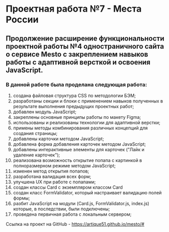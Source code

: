# Проектная работа №7 - Места России

## Продолжение расширение функциональности проектной работы №4 одностраничного сайта о сервисе Mesto с закреплением навыков работы с адаптивной версткой и освоения JavaScript.

### В данной работе была проделана следующая работа:
1. создана файловая структура CSS по методологии БЭМ;
2. разработаны секции и блоки с применением навыков полученных в результате выполнения предыдущих проектных работ;
3. добавлен модуль JavaScript;
4. закреплены основные принципы работы по макету Figma;
5. использованы и реализованы технологии для адаптивной верстки;
6. примены методы комбинирования различных концепций для создания страницы;
7. добавлены карточки методом JavaScript;
8. добавлена форма добавления карточек методом JavaScript;
9. добавлены интерактивные элементы для карточек ("Лайк и удаление карточек");
10. реализована возможность открытие попапа с картинкой в полноразмерном режиме методом JavaScript;
11. изменен метод открытия попапов;
12. разработана валидация всех форм;
13. улучшена UX при работе с попапами;
14. создан классы Card c экземпляром классом Card
15. создан класс FormValidator, который настраивает валидацию полей формы;
16. разбит JavaScript на модули (Card.js, FormValidator.js, index.js) которые, в последствии, были подключены;
17. проведена первичная работа с локальным сервером;

Ссылка на проект на GitHub - https://artique51.github.io/mesto/#
